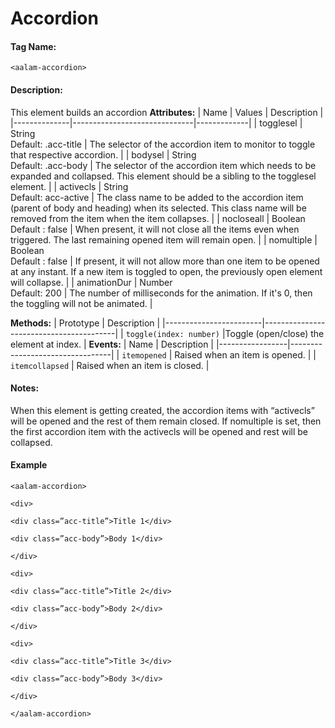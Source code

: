 # Accordion

#### Tag Name:

`<aalam-accordion>`

#### Description:

This element builds an accordion
**Attributes:**
| Name         | Values                       | Description |
|--------------|------------------------------|-------------|
| togglesel    | String<br>Default: .acc-title | The selector of the accordion item to monitor to toggle that respective accordion. |
| bodysel      | String<br>Default: .acc-body  | The selector of the accordion item which needs to be expanded and collapsed. This element should be a sibling to the togglesel element. |
| activecls    | String<br>Default: acc-active | The class name to be added to the accordion item (parent of body and heading) when its selected. This class name will be removed from the item when the item collapses. |
| nocloseall   | Boolean<br>Default : false    | When present, it will not close all the items even when triggered. The last remaining opened item will remain open. |
| nomultiple   | Boolean<br>Default : false    | If present, it will not allow more than one item to be opened at any instant. If a new item is toggled to open, the previously open element will collapse. |
| animationDur | Number<br>Default: 200        | The number of milliseconds for the animation. If it's 0, then the toggling will not be animated. |

**Methods:**
| Prototype              | Description                             |
|------------------------|-----------------------------------------|
| `toggle(index: number)` |Toggle (open/close) the element at index. |
**Events:**
| Name            | Description                     |
|-----------------|---------------------------------|
| `itemopened`    | Raised when an item is opened.  |
| `itemcollapsed` | Raised when an item is closed.  |
#### Notes:

When this element is getting created, the accordion items with “activecls” will be opened and the rest of them remain closed. If nomultiple is set, then the first accordion item with the activecls will be opened and rest will be collapsed.

#### Example

`<aalam-accordion>`

`<div>`

`<div class=”acc-title”>Title 1</div>`

`<div class=”acc-body”>Body 1</div>`

`</div>`

`<div>`

`<div class=”acc-title”>Title 2</div>`

`<div class=”acc-body”>Body 2</div>`

`</div>`

`<div>`

`<div class=”acc-title”>Title 3</div>`

`<div class=”acc-body”>Body 3</div>`

`</div>`

`</aalam-accordion>`